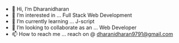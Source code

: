 - 👋 Hi, I’m Dharanidharan
- 👀 I’m interested in ... Full Stack Web Development
- 🌱 I’m currently learning ... J-script
- 💞️ I’m looking to collaborate as an ... Web Developer
- 📫 How to reach me ... reach on @ dharanidharan9791@gmail.com

<!---
Dharanidharan9791/Dharanidharan9791 is a ✨ special ✨ repository because its `README.md` (this file) appears on your GitHub profile.
You can click the Preview link to take a look at your changes.
--->
